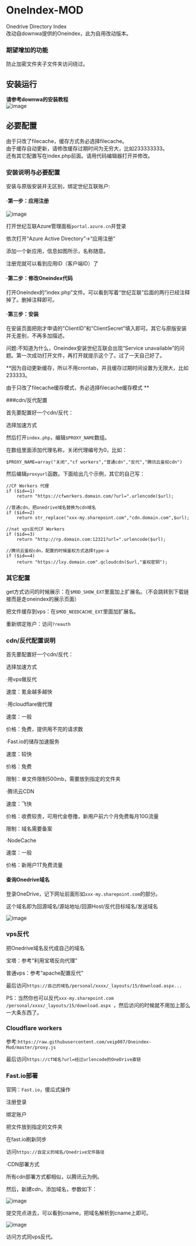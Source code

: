 # OneIndex-MOD  
Onedrive Directory Index  
改动自downwa提供的Oneindex，此为自用改动版本。  

### 期望增加的功能  
防止加密文件夹子文件夹访问绕过。  

## 安装运行
**请参考downwa的安装教程**  
![image](https://tvax1.sinaimg.cn/large/006rXXh5gy1geplmwxli8g30qe0nm1ky.gif)  

## 必要配置
由于只改了filecache，缓存方式务必选择filecache。  
由于缓存自动更新，请修改缓存过期时间为无穷大，比如233333333。  
还有其它配置写在index.php前面。请用代码编辑器打开并修改。  

### 安装说明与必要配置

安装与原版安装并无区别，绑定世纪互联账户:

#### ·第一步：应用注册

![image](https://tva3.sinaimg.cn/large/006rXXh5gy1gepkyv8n6gj30gv09yq3m.jpg)

打开世纪互联Azure管理面板```portal.azure.cn```并登录

依次打开“Azure Active Directory”->“应用注册”

添加一个新应用，信息如图所示，名称随意。

注册完就可以看到应用ID（客户端ID）了

#### ·第二步：修改Oneindex代码

打开Oneindex的”index.php”文件。可以看到写着“世纪互联”后面的两行已经注释掉了。删掉注释即可。

#### ·第三步：安装

在安装页面把刚才申请的”ClientID”和”ClientSecret”填入即可。其它与原版安装并无差别，不再多加描述。

问题:不知道为什么，Oneindex安装世纪互联会出现“Service unavailable”的问题。第一次成功打开文件，再打开就提示这个了。过了一天自己好了。


**因为自动更新缓存，所以不用crontab，并且缓存过期时间设置为无限大，比如233333。

由于只改了filecache缓存模式，务必选择filecache缓存模式 **

###cdn/反代配置

首先要配置好一个cdn/反代：

选择加速方式

然后打开```index.php```，编辑```$PROXY_NAME```数组。

在数组里面添加代理名称，关闭代理编号为0，比如：
```
$PROXY_NAME=array("关闭","cf workers","普通cdn","反代","腾讯云鉴权cdn")
```
然后编辑```proxyurl```函数。下面给出几个示例，其它的自己写：
```
//CF Workers 代理
if ($id==1)
	return "https://cfworkers.domain.com/?url=".urlencode($url);

//普通cdn，把onedrive域名替换为cdn域名
if ($id==2)
	return str_replace("xxx-my.sharepoint.com","cdn.domain.com",$url);

//nat vps反代CF Workers
if ($id==3)
	return "http://rp.domain.com:12321?url=".urlencode($url);

//腾讯云鉴权cdn，配置的时候鉴权方式选择type-a
if ($id==4)
	return "https://lxy.domain.com".qcloudcdn($url,"鉴权密钥");
```

### 其它配置
get方式访问的时候展示：在```$MOD_SHOW_EXT```里面加上扩展名。（不会跳转到下载链接而是走oneindex的展示页面）

把文件缓存到vps：在```$MOD_NEEDCACHE_EXT```里面加扩展名。

重新绑定账户：访问```?reauth```



### cdn/反代配置说明

首先要配置好一个cdn/反代：

选择加速方式

·用vps做反代

速度：氪金越多越快

·用cloudflare做代理

速度：一般

价格：免费，提供用不完的请求数

·Fast.io的储存加速服务

速度：较快

价格：免费

限制：单文件限制500mb，需要放到指定的文件夹

·腾讯云CDN

速度：飞快

价格：收费较贵，可用代金卷撸，新用户前六个月免费每月10G流量

限制：域名需要备案

·NodeCache

速度：一般

价格：新用户1T免费流量

#### 查询Onedrive域名

登录OneDrive，记下网址前面形如```xxx-my.sharepoint.com```的部分。

这个域名即为回源域名/源站地址/回源Host/反代目标域名/发送域名

![image](https://tva2.sinaimg.cn/large/006rXXh5gy1gepl4yttj7j30u001574h.jpg)

### vps反代

把Onedrive域名反代成自己的域名

宝塔：参考“利用宝塔反向代理”

普通vps：参考“apache配置反代”

最后访问```https://自己的域名/personal/xxxx/_layouts/15/download.aspx...```

PS：当然你也可以反代```xxx-my.sharepoint.com /personal/xxxx/_layouts/15/download.aspx ```，然后访问的时候就不用加上那么一大条东西了。

### Cloudflare workers

参考:```https://raw.githubusercontent.com/veip007/Oneindex-Mod/master/proxy.js```

最后访问```https://cf域名?url=经过urlencode的OneDrive直链```

### Fast.io部署
官网：```Fast.io```，傻瓜式操作

注册登录

绑定账户

把文件放到指定的文件夹

在fast.io刷新同步

访问```https://自定义的域名/Onedrive文件路径```

·CDN部署方式

所有cdn部署方式都相似，以腾讯云为例。

然后，新建cdn，添加域名，参数如下：

![image](https://tvax4.sinaimg.cn/large/006rXXh5gy1geplbddt4oj30q90zk40y.jpg)

提交完点进去，可以看到cname，把域名解析到cname上即可。

![image](https://tva4.sinaimg.cn/large/006rXXh5gy1geplbw1x4kj30mk0eu3zl.jpg)

访问方式同vps反代。

